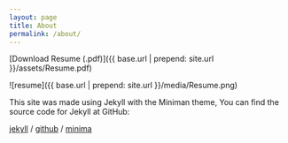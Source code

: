 ```yaml
---
layout: page
title: About
permalink: /about/
---
```


[Download Resume (.pdf)]({{ base.url | prepend: site.url }}/assets/Resume.pdf)

![resume]({{ base.url | prepend: site.url }}/media/Resume.png)

This site was made using Jekyll with the Miniman theme, You can find the source code for Jekyll at GitHub:

[jekyll](https://github.com/jekyll) /
[github](https://github.com/jekyll/jekyll) /
[minima](https://github.com/jekyll/minima)
